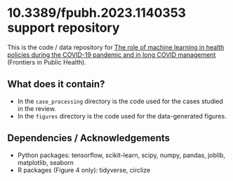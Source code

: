 # 10.3389/fpubh.2023.1140353 support repository

This is the code / data repository for [The role of machine learning in health policies during the COVID-19 pandemic and in long COVID management](https://www.frontiersin.org/articles/10.3389/fpubh.2023.1140353/full) (Frontiers in Public Health).

## What does it contain?

- In the `case_processing` directory is the code used for the cases studied in the review.
- In the `figures` directory is the code used for the data-generated figures.

## Dependencies / Acknowledgements
- Python packages: tensorflow, scikit-learn, scipy, numpy, pandas, joblib, matplotlib, seaborn
- R packages (Figure 4 only): tidyverse, circlize